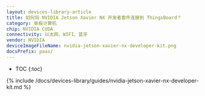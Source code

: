 ```yaml
---
layout: devices-library-article
title: 如何将 NVIDIA Jetson Xavier NX 开发者套件连接到 ThingsBoard？
category: 单板计算机
chip: NVIDIA CUDA
connectivity: 以太网、WIFI、蓝牙
vendor: NVIDIA
deviceImageFileName: nvidia-jetson-xavier-nx-developer-kit.png
docsPrefix: paas/
---
```



* TOC
{:toc}

{% include /docs/devices-library/guides/nvidia-jetson-xavier-nx-developer-kit.md %}